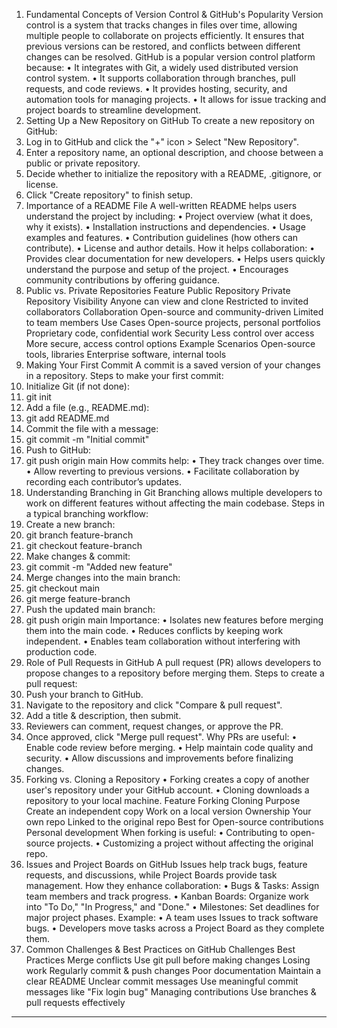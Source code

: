 1. Fundamental Concepts of Version Control & GitHub's Popularity
Version control is a system that tracks changes in files over time, allowing multiple people to collaborate on projects efficiently. It ensures that previous versions can be restored, and conflicts between different changes can be resolved.
GitHub is a popular version control platform because:
•	It integrates with Git, a widely used distributed version control system.
•	It supports collaboration through branches, pull requests, and code reviews.
•	It provides hosting, security, and automation tools for managing projects.
•	It allows for issue tracking and project boards to streamline development.
2. Setting Up a New Repository on GitHub
To create a new repository on GitHub:
1.	Log in to GitHub and click the "+" icon > Select "New Repository".
2.	Enter a repository name, an optional description, and choose between a public or private repository.
3.	Decide whether to initialize the repository with a README, .gitignore, or license.
4.	Click "Create repository" to finish setup.
3. Importance of a README File
A well-written README helps users understand the project by including:
•	Project overview (what it does, why it exists).
•	Installation instructions and dependencies.
•	Usage examples and features.
•	Contribution guidelines (how others can contribute).
•	License and author details.
How it helps collaboration:
•	Provides clear documentation for new developers.
•	Helps users quickly understand the purpose and setup of the project.
•	Encourages community contributions by offering guidance.
4. Public vs. Private Repositories
Feature	Public Repository	Private Repository
Visibility	Anyone can view and clone	Restricted to invited collaborators
Collaboration	Open-source and community-driven	Limited to team members
Use Cases	Open-source projects, personal portfolios	Proprietary code, confidential work
Security	Less control over access	More secure, access control options
Example Scenarios	Open-source tools, libraries	Enterprise software, internal tools
5. Making Your First Commit
A commit is a saved version of your changes in a repository.
Steps to make your first commit:
1.	Initialize Git (if not done): 
2.	git init
3.	Add a file (e.g., README.md): 
4.	git add README.md
5.	Commit the file with a message: 
6.	git commit -m "Initial commit"
7.	Push to GitHub: 
8.	git push origin main
How commits help:
•	They track changes over time.
•	Allow reverting to previous versions.
•	Facilitate collaboration by recording each contributor’s updates.
6. Understanding Branching in Git
Branching allows multiple developers to work on different features without affecting the main codebase.
Steps in a typical branching workflow:
1.	Create a new branch: 
2.	git branch feature-branch
3.	git checkout feature-branch
4.	Make changes & commit: 
5.	git commit -m "Added new feature"
6.	Merge changes into the main branch: 
7.	git checkout main
8.	git merge feature-branch
9.	Push the updated main branch: 
10.	git push origin main
Importance:
•	Isolates new features before merging them into the main code.
•	Reduces conflicts by keeping work independent.
•	Enables team collaboration without interfering with production code.
7. Role of Pull Requests in GitHub
A pull request (PR) allows developers to propose changes to a repository before merging them.
Steps to create a pull request:
1.	Push your branch to GitHub.
2.	Navigate to the repository and click "Compare & pull request".
3.	Add a title & description, then submit.
4.	Reviewers can comment, request changes, or approve the PR.
5.	Once approved, click "Merge pull request".
Why PRs are useful:
•	Enable code review before merging.
•	Help maintain code quality and security.
•	Allow discussions and improvements before finalizing changes.
8. Forking vs. Cloning a Repository
•	Forking creates a copy of another user's repository under your GitHub account.
•	Cloning downloads a repository to your local machine.
Feature	Forking	Cloning
Purpose	Create an independent copy	Work on a local version
Ownership	Your own repo	Linked to the original repo
Best for	Open-source contributions	Personal development
When forking is useful:
•	Contributing to open-source projects.
•	Customizing a project without affecting the original repo.
9. Issues and Project Boards on GitHub
Issues help track bugs, feature requests, and discussions, while Project Boards provide task management.
How they enhance collaboration:
•	Bugs & Tasks: Assign team members and track progress.
•	Kanban Boards: Organize work into "To Do," "In Progress," and "Done."
•	Milestones: Set deadlines for major project phases.
Example:
•	A team uses Issues to track software bugs.
•	Developers move tasks across a Project Board as they complete them.
10. Common Challenges & Best Practices on GitHub
Challenges	Best Practices
Merge conflicts	Use git pull before making changes
Losing work	Regularly commit & push changes
Poor documentation	Maintain a clear README
Unclear commit messages	Use meaningful commit messages like "Fix login bug"
Managing contributions	Use branches & pull requests effectively
________________________________________

